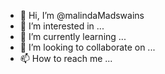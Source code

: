 - 👋 Hi, I’m @malindaMadswains
- 👀 I’m interested in ...
- 🌱 I’m currently learning ...
- 💞️ I’m looking to collaborate on ...
- 📫 How to reach me ...

<!---
malindaMadswains/malindaMadswains is a ✨ special ✨ repository because its `README.md` (this file) appears on your GitHub profile.
You can click the Preview link to take a look at your changes.
--->
